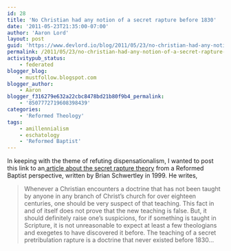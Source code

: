 ```yaml
---
id: 28
title: 'No Christian had any notion of a secret rapture before 1830'
date: '2011-05-23T21:35:00-07:00'
author: 'Aaron Lord'
layout: post
guid: 'https://www.devlord.io/blog/2011/05/23/no-christian-had-any-notion-of-a-secret-rapture-before-1830/'
permalink: /2011/05/23/no-christian-had-any-notion-of-a-secret-rapture-before-1830/
activitypub_status:
    - federated
blogger_blog:
    - mustfollow.blogspot.com
blogger_author:
    - Aaron
blogger_f316279e632a22cbc8478bd21b80f9b4_permalink:
    - '8507772719608398439'
categories:
    - 'Reformed Theology'
tags:
    - amillennialism
    - eschatology
    - 'Reformed Baptist'
---
```


In keeping with the theme of refuting dispensationalism, I wanted to post this link to an<a href="http://www.graceonlinelibrary.org/eschatology/is-the-pretribulation-rapture-biblical-by-brian-schwertley/"> article about the secret rapture theory</a> from a Reformed Baptist perspective, written by Brian Schwertley in 1999. He writes,
<blockquote>Whenever a Christian encounters a doctrine that has not been taught by anyone in any branch of Christ’s church for over eighteen centuries, one should be very suspect of that teaching. This fact in and of itself does not prove that the new teaching is false. But, it should definitely raise one’s suspicions, for if something is taught in Scripture, it is not unreasonable to expect at least a few theologians and exegetes to have discovered it before. The teaching of a secret pretribulation rapture is a doctrine that never existed before 1830...</blockquote>
<div class="blogger-post-footer"></div>
